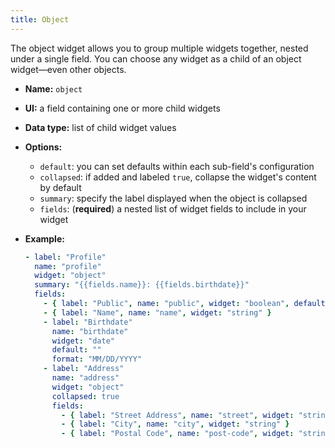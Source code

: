 ```yaml
---
title: Object
---
```


The object widget allows you to group multiple widgets together, nested under a single field. You can choose any widget as a child of an object widget—even other objects.

- **Name:** `object`
- **UI:** a field containing one or more child widgets
- **Data type:** list of child widget values
- **Options:**

  - `default`: you can set defaults within each sub-field's configuration
  - `collapsed`: if added and labeled `true`, collapse the widget's content by default
  - `summary`: specify the label displayed when the object is collapsed
  - `fields`: (**required**) a nested list of widget fields to include in your widget

- **Example:**

  ```yaml
  - label: "Profile"
    name: "profile"
    widget: "object"
    summary: "{{fields.name}}: {{fields.birthdate}}"
    fields:
      - { label: "Public", name: "public", widget: "boolean", default: true }
      - { label: "Name", name: "name", widget: "string" }
      - label: "Birthdate"
        name: "birthdate"
        widget: "date"
        default: ""
        format: "MM/DD/YYYY"
      - label: "Address"
        name: "address"
        widget: "object"
        collapsed: true
        fields:
          - { label: "Street Address", name: "street", widget: "string" }
          - { label: "City", name: "city", widget: "string" }
          - { label: "Postal Code", name: "post-code", widget: "string" }
  ```
